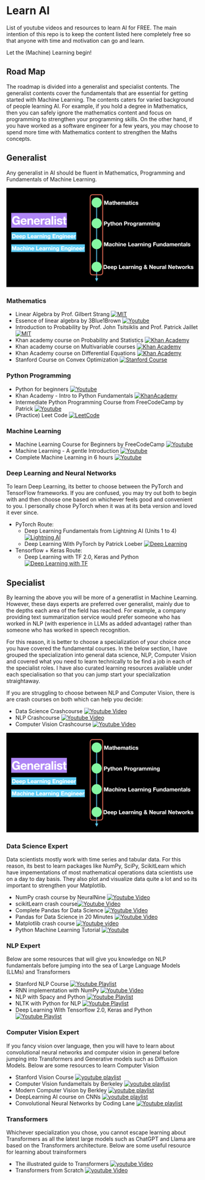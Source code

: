 # Learn AI
List of youtube videos and resources to learn AI for FREE. The main intention of this repo is to keep the content listed here completely free so that anyone with time and motivation can go and learn. 

Let the (Machine) Learning begin!


## Road Map
The roadmap is divided into a generalist and specialist contents. The generalist contents cover the fundamentals that are essential for getting started with Machine Learning. The contents caters for varied background of people learning AI. For example, if you hold a degree in Mathematics, then you can safely ignore the mathematics content and focus on programming to strengthen your programming skills. On the other hand, if you have worked as a software engineer for a few years, you may choose to spend more time with Mathematics content to strengthen the Maths concepts.

## Generalist
Any generalist in AI should be fluent in Mathematics, Programming and Fundamentals of Machine Learning.

![Capture](assets/generalist.png)
### Mathematics 
* Linear Algebra by Prof. Gilbert Strang [![MIT](https://img.shields.io/badge/MIT-Course-green)](https://ocw.mit.edu/courses/18-06-linear-algebra-spring-2010)
* Essence of linear algebra by 3Blue1Brown [![Youtube](https://img.shields.io/badge/youtube-playlist-red)](https://youtube.com/playlist?list=PLZHQObOWTQDPD3MizzM2xVFitgF8hE_ab&si=qzO3W0FPK8phBwfq)
* Introduction to Probability by Prof. John Tsitsiklis and Prof. Patrick Jaillet [![MIT](https://img.shields.io/badge/MIT-course-green)](https://ocw.mit.edu/courses/res-6-012-introduction-to-probability-spring-2018) 
* Khan academy course on Probability and Statistics [![Khan Academy](https://img.shields.io/badge/khan-academy-green)](https://www.khanacademy.org/math/statistics-probability)
* Khan academy course on Multivariable  courses [![Khan Academy](https://img.shields.io/badge/khan-academy-green)](https://www.khanacademy.org/math/multivariable-calculus)
* Khan Academy course on Differential Equations [![Khan Academy](https://img.shields.io/badge/khan-academy-green)](https://www.khanacademy.org/math/differential-equations)
* Stanford Course on Convex Optimization [![Stanford Course](https://img.shields.io/badge/youtube-playlist-red)](https://youtube.com/playlist?list=PL3940DD956CDF0622&si=9zyhEK61OV9fCdQd)


### Python Programming
* Python for beginners [![Youtube](https://img.shields.io/badge/youtube-video-red)](https://youtu.be/kqtD5dpn9C8?si=TPhoQNddwXN_tBo0)
* Khan Academy - Intro to Python Fundamentals [![KhanAcademy](https://img.shields.io/badge/khan-academy-green)](https://www.khanacademy.org/computing/intro-to-python-fundamentals)
* Intermediate Python Programming Course from FreeCodeCamp by Patrick [![Youtube](https://img.shields.io/badge/youtube-video-red)](https://youtu.be/HGOBQPFzWKo?si=0a4x2UW2VB6E06GD)
* (Practice) Leet Code [![LeetCode](https://img.shields.io/badge/leet-code-blue)](https://leetcode.com/problemset)

### Machine Learning
* Machine Learning Course for Beginners by FreeCodeCamp [![Youtube](https://img.shields.io/badge/youtube-video-red)](https://youtu.be/NWONeJKn6kc?si=DPLvbMZYn0GLF-dd)
* Machine Learning - A gentle Introduction [![Youtube](https://img.shields.io/badge/youtube-playlist-red)](https://www.youtube.com/playlist?list=PLblh5JKOoLUICTaGLRoHQDuF_7q2GfuJF)
* Complete Machine Learning in 6 hours [![Youtube](https://img.shields.io/badge/youtube-video-red)](https://youtu.be/JxgmHe2NyeY?si=tbhHKAj3TkKPGdJk)

### Deep Learning and Neural Networks
To learn Deep Learning, its better to choose between the PyTorch and TensorFlow frameworks. If you are confused, you may try out both to begin with and then choose one based on whichever feels good and convenient to you. 
I personally chose PyTorch when it was at its beta version and loved it ever since. 
* PyTorch Route:
  * Deep Learning Fundamentals from Lightning AI (Units 1 to 4) [![Lightning AI](https://img.shields.io/badge/lightning-AI-blue)](https://lightning.ai/courses/deep-learning-fundamentals/)
  * Deep Learning With PyTorch by Patrick Loeber [![Deep Learning](https://img.shields.io/badge/youtube-video-red)](https://youtu.be/c36lUUr864M?si=7dmGNkkRvNYPsaoB)
* Tensorflow + Keras Route:
  * Deep Learning with TF 2.0, Keras and Python [![Deep Learning with TF](https://img.shields.io/badge/youtube-playlist-red)](https://www.youtube.com/playlist?list=PLeo1K3hjS3uu7CxAacxVndI4bE_o3BDtO)


## Specialist
By learning the above you will be more of a generatlist in Machine Learning. However, these days experts are preferred over generalist, mainly due to the depths each area of the field has reached. For example, a company providing text summarization service would prefer someone who has worked in NLP (with experience in LLMs as added advantage) rather than someone who has worked in speech recognition. 

For this reason, it is better to choose a specialization of your choice once you have covered the fundamental courses. In the below section, I have grouped the specialization into general data science, NLP, Computer Vision and covered what you need to learn technically to be find a job in each of the specialist roles. I have also curated learning resources available under each specialisation so that you can jump start your specialization straightaway. 

If you are struggling to choose between NLP and Computer Vision, there is are crash courses on both which can help you decide:
* Data Science Crashcourse [![Youtube Video](https://img.shields.io/badge/youtube-video-red)](https://youtu.be/X3paOmcrTjQ?si=urNTnMpQ4DwGj_FC)
* NLP Crashcourse [![Youtube Video](https://img.shields.io/badge/youtube-video-red)](https://youtu.be/oi0JXuL19TA?si=Jfl9IETi76feN1rl)
* Computer Vision Crashcourse [![Youtube Video](https://img.shields.io/badge/youtube-video-red)](https://youtu.be/-4E2-0sxVUM?si=CbLa1PgiG6Nxh0nv)

![Capture](assets/generalist.png)

### Data Science Expert
Data scientists mostly work with time series and tabular data. For this reason, its best to learn packages like NumPy, SciPy, ScikitLearn which have impementations of most mathematical operations data scientists use on a day to day basis. They also plot and visualize data quite a lot and so its important to strengthen your Matplotlib. 
* NumPy crash course by NeuralNine [![Youtube Video](https://img.shields.io/badge/youtube-video-red)](https://youtu.be/4c_mwnYdbhQ?si=Ek3Ya127G9USFGkm)
* scikitLearn crash course[![Youtube Video](https://img.shields.io/badge/youtube-video-red)](https://youtu.be/0B5eIE_1vpU?si=J39vUzHCVLzd-A-Y)
* Complete Pandas for Data Science [![Youtube Video](https://img.shields.io/badge/youtube-video-red)](https://youtu.be/vmEHCJofslg?si=7vpKWnBZWERFxDFa)
* Pandas for Data Science in 20 Minutes [![Youtube Video](https://img.shields.io/badge/youtube-video-red)](https://youtu.be/tRKeLrwfUgU?si=Pqv78sYkipISZyOL)
* Matplotlib crash course [![Youtube video](https://img.shields.io/badge/youtube-video-red)](https://youtu.be/OZOOLe2imFo?si=YoIhvBxPHYRLqrHG)
* Python Machine Learning Tutorial [![Youtube](https://img.shields.io/badge/youtube-video-red)](https://youtu.be/7eh4d6sabA0?si=6yKIZRtZbaRDvpVN)

### NLP Expert 
Below are some resources that will give you knowledge on NLP fundamentals before jumping into the sea of Large Language Models (LLMs) and Transformers

* Stanford NLP Course [![Youtube Playlist](https://img.shields.io/badge/youtube-playlist-red)](https://youtube.com/playlist?list=PLoROMvodv4rMFqRtEuo6SGjY4XbRIVRd4&si=dePhbnlV7XghdNqo)
* RNN implementation with NumPy [![Youtube Video](https://img.shields.io/badge/youtube-video-red)](https://youtu.be/4wuIOcD1LLI?si=wkF7oBS-Bc6lKATP)
* NLP with Spacy and Python [![Youtube Playlist](https://img.shields.io/badge/youtube-playlist-red)](https://youtu.be/dIUTsFT2MeQ?si=QjoCJvmeNbjS1xvR)
* NLTK with Python for NLP [![Youtube Playlist](https://img.shields.io/badge/youtube-video-red)](https://youtube.com/playlist?list=PLQVvvaa0QuDf2JswnfiGkliBInZnIC4HL&si=-2RDqorBmVIMZCLl)
* Deep Learning With Tensorflow 2.0, Keras and Python [![Youtube Playlist](https://img.shields.io/badge/youtube-video-red)](https://youtube.com/playlist?list=PLeo1K3hjS3uu7CxAacxVndI4bE_o3BDtO&si=FE2Nb6Ye1gzy5CxA)

### Computer Vision Expert
If you fancy vision over language, then you will have to learn about convolutional neural networks and computer vision in general before jumping into Transformers and Generative models such as Diffusion Models. Below are some resources to learn Computer Vision
* Stanford Vision Course [![youtube playlist](https://img.shields.io/badge/youtube-playlist-red)](https://youtube.com/playlist?list=PLf7L7Kg8_FNxHATtLwDceyh72QQL9pvpQ&si=553HbDVPA74TXzH2)
* Computer Vision fundameltals by Berkeley  [![youtube playlist](https://img.shields.io/badge/youtube-playlist-red)](https://youtube.com/playlist?list=PLhwIOYE-ldwL6h-peJADfNm8bbO3GlKEy&si=RJ20eGaBHt8R-avO)
* Modern Computer Vision by Berkley [![youtube playlist](https://img.shields.io/badge/youtube-playlist-red)](https://youtube.com/playlist?list=PLzWRmD0Vi2KVsrCqA4VnztE4t71KnTnP5&si=fd1dENGSk7GGQY8u)
* DeepLearning AI course on CNNs [![youtube playlist](https://img.shields.io/badge/youtube-playlist-red)](https://youtube.com/playlist?list=PLkDaE6sCZn6Gl29AoE31iwdVwSG-KnDzF&si=BUsf1kcwmBRECNfr)
* Convolutional Neural Networks by Coding Lane [![Youtube playlist](https://img.shields.io/badge/youtube-playlist-red)](https://www.youtube.com/playlist?list=PLuhqtP7jdD8CD6rOWy20INGM44kULvrHu)

### Transformers
Whichever specialization you chose, you cannot escape learning about Transformers as all the latest large models such as ChatGPT and Llama are based on the Transformers architecture. Below are some useful resource for learning about trainsformers
* The illustrated guide to Transformers [![youtube Video](https://img.shields.io/badge/youtube-video-red)](https://youtu.be/4Bdc55j80l8?si=VoebIwJIVduho7_E)
* Transformers from Scratch [![youtube Video](https://img.shields.io/badge/youtube-playlist-red)](https://youtube.com/playlist?list=PLTl9hO2Oobd97qfWC40gOSU8C0iu0m2l4&si=2IBTi3iQfp9WiNIT) 






